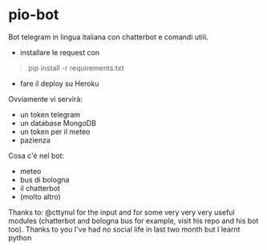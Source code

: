 # pio-bot
 Bot telegram in lingua italiana con chatterbot e comandi utili.

- installare le request con 
> pip install -r requirements.txt
- fare il deploy su Heroku 

Ovviamente vi servirà:
- un token telegram
- un database MongoDB
- un token per il meteo
- pazienza

Cosa c'è nel bot:
- meteo
- bus di bologna
- il chatterbot
- (molto altro)


Thanks to: @cttynul for the input and for some very very very useful modules (chatterbot and bologna bus for example, visit his repo and his bot too). Thanks to you I've had no social life in last two month but I learnt python
